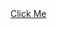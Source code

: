 <html>
  <head>
  </head>
  <body>
    <a href="bhagyadevkp.github.io/website/">Click Me</a>
  </body>
  </html>
